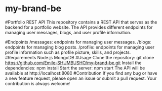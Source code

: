 # my-brand-be
#Portfolio REST API
This repository contains a REST API that serves as the backend for a portfolio website. The API provides different endpoints for managing user messages, blogs, and user profile information.

#Endpoints
/messages: endpoints for managing user messages.
/blogs: endpoints for managing blog posts.
/profile: endpoints for managing user profile information such as profile picture, skills, and projects.
#Requirements
Node.js
MongoDB
#Usage
Clone the repository: git clone https://github.com/Emile-SHUMBUSHO/my-brand-be.git
Install the dependencies: npm install
Start the server: npm start
The API will be available at http://localhost:8080
#Contribution
If you find any bug or have a new feature request, please open an issue or submit a pull request. Your contribution is always welcome!



